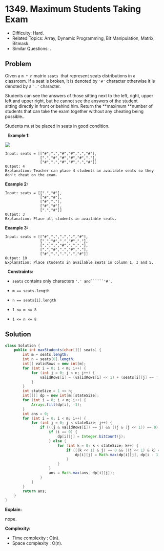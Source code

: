 # 1349. Maximum Students Taking Exam

- Difficulty: Hard.
- Related Topics: Array, Dynamic Programming, Bit Manipulation, Matrix, Bitmask.
- Similar Questions: .

## Problem

Given a ```m * n``` matrix ```seats```  that represent seats distributions in a classroom. If a seat is broken, it is denoted by ```'#'``` character otherwise it is denoted by a ```'.'``` character.

Students can see the answers of those sitting next to the left, right, upper left and upper right, but he cannot see the answers of the student sitting directly in front or behind him. Return the **maximum **number of students that can take the exam together without any cheating being possible..

Students must be placed in seats in good condition.

 
**Example 1:**

![](https://assets.leetcode.com/uploads/2020/01/29/image.png)

```
Input: seats = [["#",".","#","#",".","#"],
                [".","#","#","#","#","."],
                ["#",".","#","#",".","#"]]
Output: 4
Explanation: Teacher can place 4 students in available seats so they don't cheat on the exam. 
```

**Example 2:**

```
Input: seats = [[".","#"],
                ["#","#"],
                ["#","."],
                ["#","#"],
                [".","#"]]
Output: 3
Explanation: Place all students in available seats. 

```

**Example 3:**

```
Input: seats = [["#",".",".",".","#"],
                [".","#",".","#","."],
                [".",".","#",".","."],
                [".","#",".","#","."],
                ["#",".",".",".","#"]]
Output: 10
Explanation: Place students in available seats in column 1, 3 and 5.
```

 
**Constraints:**


	
- ```seats``` contains only characters ```'.' and``````'#'.```
	
- ```m == seats.length```
	
- ```n == seats[i].length```
	
- ```1 <= m <= 8```
	
- ```1 <= n <= 8```



## Solution

```java
class Solution {
    public int maxStudents(char[][] seats) {
        int m = seats.length;
        int n = seats[0].length;
        int[] validRows = new int[m];
        for (int i = 0; i < m; i++) {
            for (int j = 0; j < n; j++) {
                validRows[i] = (validRows[i] << 1) + (seats[i][j] == '.' ? 1 : 0);
            }
        }
        int stateSize = 1 << n;
        int[][] dp = new int[m][stateSize];
        for (int i = 0; i < m; i++) {
            Arrays.fill(dp[i], -1);
        }
        int ans = 0;
        for (int i = 0; i < m; i++) {
            for (int j = 0; j < stateSize; j++) {
                if (((j & validRows[i]) == j) && ((j & (j << 1)) == 0)) {
                    if (i == 0) {
                        dp[i][j] = Integer.bitCount(j);
                    } else {
                        for (int k = 0; k < stateSize; k++) {
                            if (((k << 1) & j) == 0 && ((j << 1) & k) == 0 && dp[i - 1][k] != -1) {
                                dp[i][j] = Math.max(dp[i][j], dp[i - 1][k] + Integer.bitCount(j));
                            }
                        }
                    }
                    ans = Math.max(ans, dp[i][j]);
                }
            }
        }
        return ans;
    }
}
```

**Explain:**

nope.

**Complexity:**

* Time complexity : O(n).
* Space complexity : O(n).
